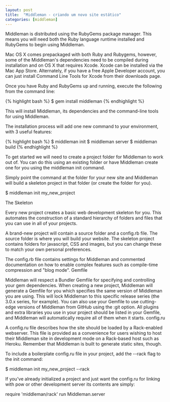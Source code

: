 ```yaml
---
layout: post
title:  "Middleman - criando um novo site estático"
categories: [middleman]
---
```

Middleman is distributed using the RubyGems package manager. This means you will need both the Ruby language runtime installed and RubyGems to begin using Middleman.

Mac OS X comes prepackaged with both Ruby and Rubygems, however, some of the Middleman's dependencies need to be compiled during installation and on OS X that requires Xcode. Xcode can be installed via the Mac App Store. Alternately, if you have a free Apple Developer account, you can just install Command Line Tools for Xcode from their downloads page.

Once you have Ruby and RubyGems up and running, execute the following from the command line:

{% highlight bash %}
$ gem install middleman
{% endhighlight %}

This will install Middleman, its dependencies and the command-line tools for using Middleman.

The installation process will add one new command to your environment, with 3 useful features:

{% highlight bash %}
$ middleman init
$ middleman server
$ middleman build
{% endhighlight %}


To get started we will need to create a project folder for Middleman to work out of. You can do this using an existing folder or have Middleman create one for you using the middleman init command.

Simply point the command at the folder for your new site and Middleman will build a skeleton project in that folder (or create the folder for you).

$ middleman init my_new_project

The Skeleton

Every new project creates a basic web development skeleton for you. This automates the construction of a standard hierarchy of folders and files that you can use in all of your projects.

A brand-new project will contain a source folder and a config.rb file. The source folder is where you will build your website. The skeleton project contains folders for javascript, CSS and images, but you can change these to match your own personal preferences.

The config.rb file contains settings for Middleman and commented documentation on how to enable complex features such as compile-time compression and "blog mode".
Gemfile

Middleman will respect a Bundler Gemfile for specifying and controlling your gem dependencies. When creating a new project, Middleman will generate a Gemfile for you which specifies the same version of Middleman you are using. This will lock Middleman to this specific release series (the 3.0.x series, for example). You can also use your Gemfile to use cutting-edge versions of Middleman from GitHub using the :git option. All plugins and extra libraries you use in your project should be listed in your Gemfile, and Middleman will automatically require all of them when it starts.
config.ru

A config.ru file describes how the site should be loaded by a Rack-enabled webserver. This file is provided as a convenience for users wishing to host their Middleman site in development mode on a Rack-based host such as Heroku. Remember that Middleman is built to generate static sites, though.

To include a boilerplate config.ru file in your project, add the --rack flag to the init command:

$ middleman init my_new_project --rack

If you've already initialized a project and just want the config.ru for linking with pow or other development server its contents are simply:

require 'middleman/rack'
run Middleman.server
